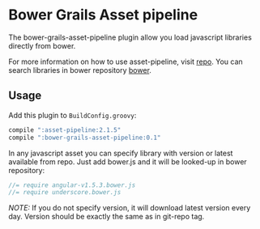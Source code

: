 Bower Grails Asset pipeline
===========================

The bower-grails-asset-pipeline plugin allow you load javascript libraries directly from bower.

For more information on how to use asset-pipeline, visit [repo](https://github.com/theaspect/bower-grails-asset-pipeline).
You can search libraries in bower repository [bower](https://bower.io/search).

Usage
------

Add this plugin to `BuildConfig.groovy`:

```groovy
compile ":asset-pipeline:2.1.5"
compile ":bower-grails-asset-pipeline:0.1"
```

In any javascript asset you can specify library with version or latest available from repo.
Just add bower.js and it will be looked-up in bower repository:

```javascript
//= require angular-v1.5.3.bower.js
//= require underscore.bower.js
```

*NOTE:* If you do not specify version, it will download latest version every day. Version should be exactly the same as in git-repo tag.
